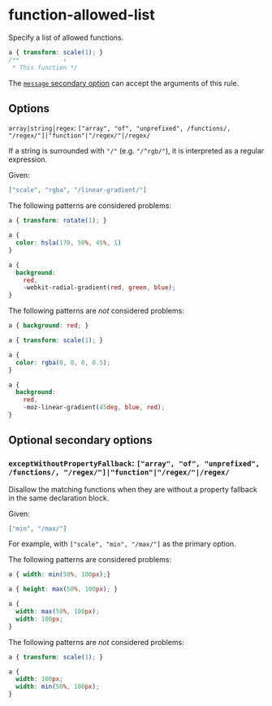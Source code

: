 # function-allowed-list

Specify a list of allowed functions.

<!-- prettier-ignore -->
```css
a { transform: scale(1); }
/**            ↑
 * This function */
```

The [`message` secondary option](../../../docs/user-guide/configure.md#message) can accept the arguments of this rule.

## Options

`array|string|regex`: `["array", "of", "unprefixed", /functions/, "/regex/"]|"function"|"/regex/"|/regex/`

If a string is surrounded with `"/"` (e.g. `"/^rgb/"`), it is interpreted as a regular expression.

Given:

```json
["scale", "rgba", "/linear-gradient/"]
```

The following patterns are considered problems:

<!-- prettier-ignore -->
```css
a { transform: rotate(1); }
```

<!-- prettier-ignore -->
```css
a {
  color: hsla(170, 50%, 45%, 1)
}
```

<!-- prettier-ignore -->
```css
a {
  background:
    red,
    -webkit-radial-gradient(red, green, blue);
}
```

The following patterns are _not_ considered problems:

<!-- prettier-ignore -->
```css
a { background: red; }
```

<!-- prettier-ignore -->
```css
a { transform: scale(1); }
```

<!-- prettier-ignore -->
```css
a {
  color: rgba(0, 0, 0, 0.5);
}
```

<!-- prettier-ignore -->
```css
a {
  background:
    red,
    -moz-linear-gradient(45deg, blue, red);
}
```

## Optional secondary options

### `exceptWithoutPropertyFallback`: `["array", "of", "unprefixed", /functions/, "/regex/"]|"function"|"/regex/"|/regex/`

Disallow the matching functions when they are without a property fallback in the same declaration block.

Given:

```json
["min", "/max/"]
```

For example, with `["scale", "min", "/max/"]` as the primary option.

The following patterns are considered problems:

<!-- prettier-ignore -->
```css
a { width: min(50%, 100px);}
```

<!-- prettier-ignore -->
```css
a { height: max(50%, 100px); }
```

<!-- prettier-ignore -->
```css
a {
  width: max(50%, 100px);
  width: 100px;
}
```

The following patterns are _not_ considered problems:

<!-- prettier-ignore -->
```css
a { transform: scale(1); }
```

<!-- prettier-ignore -->
```css
a {
  width: 100px;
  width: min(50%, 100px);
}
```
